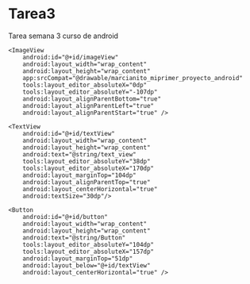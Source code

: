 # Tarea3
Tarea semana 3 curso de android

<?xml version="1.0" encoding="utf-8"?>
<RelativeLayout xmlns:android="http://schemas.android.com/apk/res/android"
    xmlns:app="http://schemas.android.com/apk/res-auto"
    xmlns:tools="http://schemas.android.com/tools"
    android:layout_width="match_parent"
    android:layout_height="match_parent"
    tools:context="com.example.juan.tareasemana3.TareaSemana3"
    tools:layout_editor_absoluteY="81dp"
    tools:layout_editor_absoluteX="0dp">

    <ImageView
        android:id="@+id/imageView"
        android:layout_width="wrap_content"
        android:layout_height="wrap_content"
        app:srcCompat="@drawable/marcianito_miprimer_proyecto_android"
        tools:layout_editor_absoluteX="0dp"
        tools:layout_editor_absoluteY="-107dp"
        android:layout_alignParentBottom="true"
        android:layout_alignParentLeft="true"
        android:layout_alignParentStart="true" />

    <TextView
        android:id="@+id/textView"
        android:layout_width="wrap_content"
        android:layout_height="wrap_content"
        android:text="@string/text_view"
        tools:layout_editor_absoluteY="38dp"
        tools:layout_editor_absoluteX="170dp"
        android:layout_marginTop="104dp"
        android:layout_alignParentTop="true"
        android:layout_centerHorizontal="true"
        android:textSize="30dp"/>

    <Button
        android:id="@+id/button"
        android:layout_width="wrap_content"
        android:layout_height="wrap_content"
        android:text="@string/Button"
        tools:layout_editor_absoluteY="104dp"
        tools:layout_editor_absoluteX="157dp"
        android:layout_marginTop="51dp"
        android:layout_below="@+id/textView"
        android:layout_centerHorizontal="true" />

</RelativeLayout>
